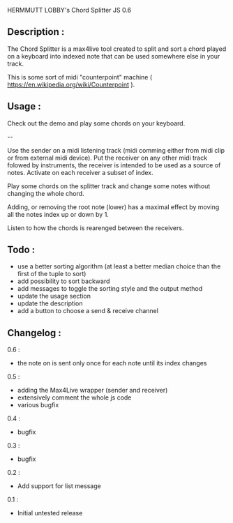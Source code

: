 HERMMUTT LOBBY's Chord Splitter JS 0.6

Description :
-------------
The Chord Splitter is a max4live tool created to split and sort a chord played on a keyboard into indexed note that can be used somewhere else in your track.

This is some sort of midi "counterpoint" machine ( https://en.wikipedia.org/wiki/Counterpoint ).


Usage :
-------
Check out the demo and play some chords on your keyboard.

--

Use the sender on a midi listening track (midi comming either from midi clip or from external midi device).
Put the receiver on any other midi track folowed by instruments, the receiver is intended to be used as a source of notes.
Activate on each receiver a subset of index.

Play some chords on the splitter track and change some notes without changing the whole chord.

Adding, or removing the root note (lower) has a maximal effect by moving all the notes index up or down by 1. 

Listen to how the chords is rearenged between the receivers.

Todo :
------
* use a better sorting algorithm (at least a better median choice than the first of the tuple to sort)
* add possibility to sort backward 
* add messages to toggle the sorting style and the output method
* update the usage section
* update the description
* add a button to choose a send & receive channel

Changelog :
-----------
0.6 :
* the note on is sent only once for each note until its index changes

0.5 :
* adding the Max4Live wrapper (sender and receiver)
* extensively comment the whole js code
* various bugfix

0.4 :
* bugfix

0.3 :
* bugfix

0.2 : 
* Add support for list message

0.1 :
* Initial untested release